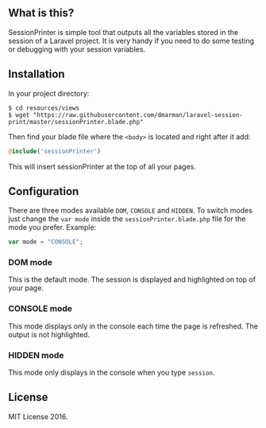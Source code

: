 ## What is this?

SessionPrinter is simple tool that outputs all the variables stored in the session of a Laravel project.
It is very handy if you need to do some testing or debugging with your session variables.

## Installation

In your project directory:

```
$ cd resources/views
$ wget "https://raw.githubusercontent.com/dmarman/laravel-session-print/master/sessionPrinter.blade.php"
```

Then find your blade file where the ```<body>``` is located and right after it add:

```php
@include('sessionPrinter')
```

This will insert sessionPrinter at the top of all your pages.


## Configuration

There are three modes available ```DOM```, ```CONSOLE``` and ```HIDDEN```. To switch modes just change the ```var mode```
inside the ```sessionPrinter.blade.php``` file for the mode you prefer. Example:

```javascript
var mode = "CONSOLE";
```

### DOM mode

This is the default mode. The session is displayed and highlighted on top of your page.

### CONSOLE mode

This mode displays only in the console each time the page is refreshed. The output is not highlighted.

### HIDDEN mode

This mode only displays in the console when you type ```session```.

## License

MIT License 2016.
